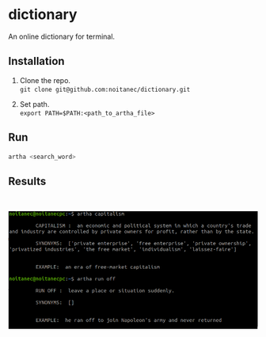 # dictionary
An online dictionary for terminal.

## Installation
1. Clone the repo.<br/>`git clone git@github.com:noitanec/dictionary.git`

2. Set path.<br>`export PATH=$PATH:<path_to_artha_file>`

## Run
```bash
artha <search_word>
```

## Results
<br>

![](./img/result.png)